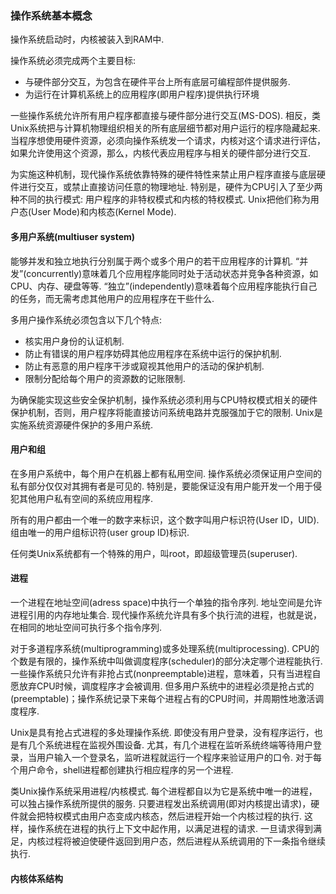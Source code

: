### 操作系统基本概念

操作系统启动时，内核被装入到RAM中. 

操作系统必须完成两个主要目标: 

- 与硬件部分交互，为包含在硬件平台上所有底层可编程部件提供服务. 
- 为运行在计算机系统上的应用程序(即用户程序)提供执行环境

一些操作系统允许所有用户程序都直接与硬件部分进行交互(MS-DOS). 相反，类Unix系统把与计算机物理组织相关的所有底层细节都对用户运行的程序隐藏起来. 当程序想使用硬件资源，必须向操作系统发一个请求，内核对这个请求进行评估，如果允许使用这个资源，那么，内核代表应用程序与相关的硬件部分进行交互. 

为实施这种机制，现代操作系统依靠特殊的硬件特性来禁止用户程序直接与底层硬件进行交互，或禁止直接访问任意的物理地址. 特别是，硬件为CPU引入了至少两种不同的执行模式: 用户程序的非特权模式和内核的特权模式. Unix把他们称为用户态(User Mode)和内核态(Kernel Mode). 

#### 多用户系统(multiuser system)

能够并发和独立地执行分别属于两个或多个用户的若干应用程序的计算机. “并发”(concurrently)意味着几个应用程序能同时处于活动状态并竞争各种资源，如CPU、内存、硬盘等等. “独立”(independently)意味着每个应用程序能执行自己的任务，而无需考虑其他用户的应用程序在干些什么. 

多用户操作系统必须包含以下几个特点: 

- 核实用户身份的认证机制. 
- 防止有错误的用户程序妨碍其他应用程序在系统中运行的保护机制. 
- 防止有恶意的用户程序干涉或窥视其他用户的活动的保护机制. 
- 限制分配给每个用户的资源数的记账限制. 

为确保能实现这些安全保护机制，操作系统必须利用与CPU特权模式相关的硬件保护机制，否则，用户程序将能直接访问系统电路并克服强加于它的限制. Unix是实施系统资源硬件保护的多用户系统. 

#### 用户和组

在多用户系统中，每个用户在机器上都有私用空间. 操作系统必须保证用户空间的私有部分仅仅对其拥有者是可见的. 特别是，要能保证没有用户能开发一个用于侵犯其他用户私有空间的系统应用程序. 

所有的用户都由一个唯一的数字来标识，这个数字叫用户标识符(User ID，UID). 组由唯一的用户组标识符(user group ID)标识. 

任何类Unix系统都有一个特殊的用户，叫root，即超级管理员(superuser). 

#### 进程

一个进程在地址空间(adress space)中执行一个单独的指令序列. 地址空间是允许进程引用的内存地址集合. 现代操作系统允许具有多个执行流的进程，也就是说，在相同的地址空间可执行多个指令序列. 

对于多道程序系统(multiprogramming)或多处理系统(multiprocessing). CPU的个数是有限的，操作系统中叫做调度程序(scheduler)的部分决定哪个进程能执行. 一些操作系统只允许有非抢占式(nonpreemptable)进程，意味着，只有当进程自愿放弃CPU时候，调度程序才会被调用. 但多用户系统中的进程必须是抢占式的(preemptable)；操作系统记录下来每个进程占有的CPU时间，并周期性地激活调度程序. 

Unix是具有抢占式进程的多处理操作系统. 即使没有用户登录，没有程序运行，也是有几个系统进程在监视外围设备. 尤其，有几个进程在监听系统终端等待用户登录，当用户输入一个登录名，监听进程就运行一个程序来验证用户的口令. 对于每个用户命令，shell进程都创建执行相应程序的另一个进程. 

类Unix操作系统采用进程/内核模式. 每个进程都自以为它是系统中唯一的进程，可以独占操作系统所提供的服务. 只要进程发出系统调用(即对内核提出请求)，硬件就会把特权模式由用户态变成内核态，然后进程开始一个内核过程的执行. 这样，操作系统在进程的执行上下文中起作用，以满足进程的请求. 一旦请求得到满足，内核过程将被迫使硬件返回到用户态，然后进程从系统调用的下一条指令继续执行. 

#### 内核体系结构
